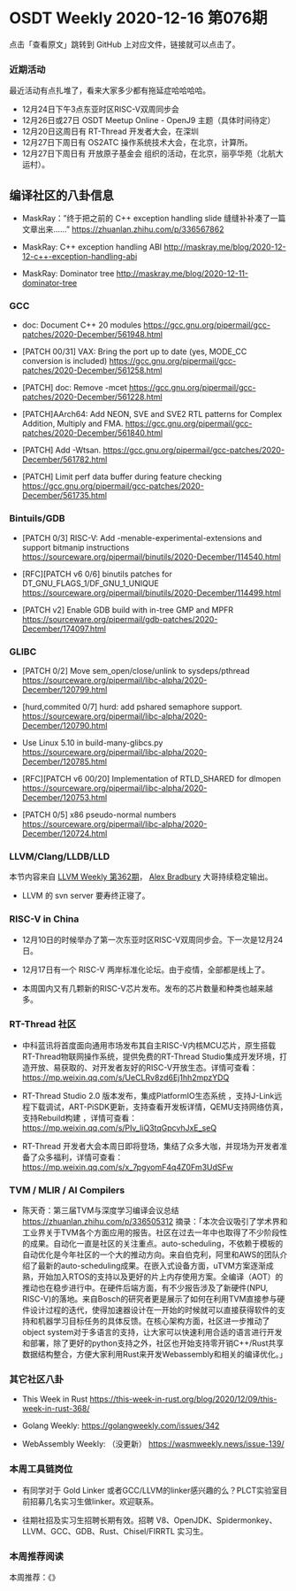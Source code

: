 # OSDT Weekly 2020-12-16 第076期

点击「查看原文」跳转到 GitHub 上对应文件，链接就可以点击了。

### 近期活动

最近活动有点扎堆了，看来大家多少都有拖延症哈哈哈哈。

- 12月24日下午3点东亚时区RISC-V双周同步会
- 12月26日或27日 OSDT Meetup Online - OpenJ9 主题（具体时间待定）
- 12月20日这周日有 RT-Thread 开发者大会，在深圳
- 12月27日下周日有 OS2ATC 操作系统技术大会，在北京，计算所。
- 12月27日下周日有 开放原子基金会 组织的活动，在北京，丽亭华苑（北航大运村）。

## 编译社区的八卦信息

- MaskRay：”终于把之前的 C++ exception handling slide 缝缝补补凑了一篇文章出来……”
  https://zhuanlan.zhihu.com/p/336567862

- MaskRay: C++ exception handling ABI
  http://maskray.me/blog/2020-12-12-c++-exception-handling-abi

- MaskRay: Dominator tree
  http://maskray.me/blog/2020-12-11-dominator-tree

### GCC

- doc: Document C++ 20 modules
  https://gcc.gnu.org/pipermail/gcc-patches/2020-December/561948.html

- [PATCH 00/31] VAX: Bring the port up to date (yes, MODE_CC conversion is included)
  https://gcc.gnu.org/pipermail/gcc-patches/2020-December/561258.html

- [PATCH] doc: Remove -mcet
  https://gcc.gnu.org/pipermail/gcc-patches/2020-December/561228.html

- [PATCH]AArch64: Add NEON, SVE and SVE2 RTL patterns for Complex Addition, Multiply and FMA.
  https://gcc.gnu.org/pipermail/gcc-patches/2020-December/561840.html

- [PATCH] Add -Wtsan.
  https://gcc.gnu.org/pipermail/gcc-patches/2020-December/561782.html

- [PATCH] Limit perf data buffer during feature checking
  https://gcc.gnu.org/pipermail/gcc-patches/2020-December/561735.html

### Bintuils/GDB

- [PATCH 0/3] RISC-V: Add -menable-experimental-extensions and support bitmanip instructions
  https://sourceware.org/pipermail/binutils/2020-December/114540.html

- [RFC][PATCH v6 0/6] binutils patches for DT_GNU_FLAGS_1/DF_GNU_1_UNIQUE
  https://sourceware.org/pipermail/binutils/2020-December/114499.html

- [PATCH v2] Enable GDB build with in-tree GMP and MPFR
  https://sourceware.org/pipermail/gdb-patches/2020-December/174097.html

### GLIBC

- [PATCH 0/2] Move sem_open/close/unlink to sysdeps/pthread
  https://sourceware.org/pipermail/libc-alpha/2020-December/120799.html

- [hurd,commited 0/7] hurd: add pshared semaphore support.
  https://sourceware.org/pipermail/libc-alpha/2020-December/120790.html

- Use Linux 5.10 in build-many-glibcs.py
  https://sourceware.org/pipermail/libc-alpha/2020-December/120785.html

- [RFC][PATCH v6 00/20] Implementation of RTLD_SHARED for dlmopen
  https://sourceware.org/pipermail/libc-alpha/2020-December/120753.html

- [PATCH 0/5] x86 pseudo-normal numbers
  https://sourceware.org/pipermail/libc-alpha/2020-December/120724.html

### LLVM/Clang/LLDB/LLD

本节内容来自 [LLVM Weekly 第362期](http://llvmweekly.org/issue/362)，
[Alex Bradbury](https://www.linkedin.com/in/alex-bradbury/) 大哥持续稳定输出。

* LLVM 的 svn server 要寿终正寝了。



### RISC-V in China

- 12月10日的时候举办了第一次东亚时区RISC-V双周同步会。下一次是12月24日。

- 12月17日有一个 RISC-V 两岸标准化论坛。由于疫情，全部都是线上了。

- 本周国内又有几颗新的RISC-V芯片发布。发布的芯片数量和种类也越来越多。

### RT-Thread 社区
- 中科蓝讯将首度面向通用市场发布其自主RISC-V内核MCU芯片，原生搭载RT-Thread物联网操作系统，提供免费的RT-Thread Studio集成开发环境，打造开放、易获取的、对开发者友好的RISC-V开放生态。详情可查看：https://mp.weixin.qq.com/s/UeCLRv8zd6Ej1hh2mpzYDQ


- RT-Thread Studio 2.0 版本发布，集成PlatformIO生态系统 ，支持J-Link远程下载调试，ART-PiSDK更新，支持查看开发板详情，QEMU支持网络仿真，支持Rebuild构建 ，详情可查看： https://mp.weixin.qq.com/s/PIv_IiQ3tqGpcvhJxE_seQ

- RT-Thread 开发者大会本周日即将登场，集结了众多大咖，并现场为开发者准备了众多福利，详情可查看：https://mp.weixin.qq.com/s/x_7pgyomF4q4Z0Fm3UdSFw


### TVM / MLIR / AI Compilers

- 陈天奇：第三届TVM与深度学习编译会议总结
  https://zhuanlan.zhihu.com/p/336505312
  摘录：「本次会议吸引了学术界和工业界关于TVM各个方面应用的报告。社区在过去一年中也取得了不少阶段性的成果。自动化一直是社区的关注重点。auto-scheduling，不依赖于模板的自动优化是今年社区的一个大的推动方向。来自伯克利，阿里和AWS的团队介绍了最新的auto-scheduling成果。在嵌入式设备方面，uTVM方案逐渐成熟，开始加入RTOS的支持以及更好的片上内存使用方案。全编译（AOT）的推动也在稳步进行中。在硬件后端方面，有不少报告涉及了新硬件(NPU, RISC-V)的落地。来自Bosch的研究者更是展示了如何在利用TVM直接参与硬件设计过程的迭代，使得加速器设计在一开始的时候就可以直接获得软件的支持和机器学习目标任务的具体反馈。在核心架构方面，社区进一步推动了object system对于多语言的支持，让大家可以快速利用合适的语言进行开发和部署，除了更好的python支持之外，社区也开始支持零开销C++/Rust共享数据结构整合，方便大家利用Rust来开发Webassembly和相关的编译优化。」

### 其它社区八卦

- This Week in Rust
  https://this-week-in-rust.org/blog/2020/12/09/this-week-in-rust-368/

- Golang Weekly:
  https://golangweekly.com/issues/342

- WebAssembly Weekly: （没更新）
  https://wasmweekly.news/issue-139/

### 本周工具链岗位

- 有同学对于 Gold Linker 或者GCC/LLVM的linker感兴趣的么？PLCT实验室目前招募几名实习生做linker。欢迎联系。

- 往期社招及实习生招聘长期有效。招聘 V8、OpenJDK、Spidermonkey、LLVM、GCC、GDB、Rust、Chisel/FIRRTL 实习生。

### 本周推荐阅读

本周推荐：《》
